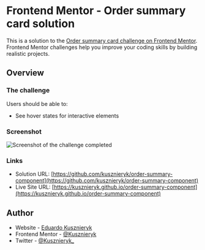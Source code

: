 # Frontend Mentor - Order summary card solution

This is a solution to the [Order summary card challenge on Frontend Mentor](https://www.frontendmentor.io/challenges/order-summary-component-QlPmajDUj). Frontend Mentor challenges help you improve your coding skills by building realistic projects.

## Overview

### The challenge

Users should be able to:

- See hover states for interactive elements

### Screenshot

![Screenshot of the challenge completed](https://i.imgur.com/4TmMaGF.png)

### Links

- Solution URL: [https://github.com/kusznieryk/order-summary-component](https://github.com/kusznieryk/order-summary-component)
- Live Site URL: [https://kusznieryk.github.io/order-summary-component](https://kusznieryk.github.io/order-summary-component)

## Author

- Website - [Eduardo Kusznieryk](https://ekusz..com)
- Frontend Mentor - [@Kusznieryk](https://www.frontendmentor.io/profile/kusznieryk)
- Twitter - [@Kusznieryk\_](https://www.twitter.com/kusznieryk_)
